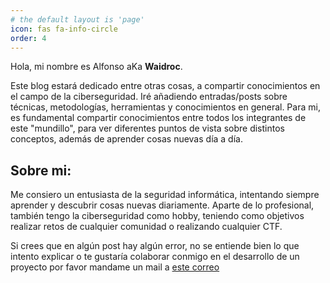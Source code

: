 ```yaml
---
# the default layout is 'page'
icon: fas fa-info-circle
order: 4
---
```


Hola, mi nombre es Alfonso aKa **Waidroc**.<br> 

Este blog estará dedicado entre otras cosas, a compartir conocimientos en el campo de la ciberseguridad. Iré añadiendo entradas/posts sobre técnicas, metodologías, herramientas y conocimientos en general. Para mi, es fundamental compartir conocimientos entre todos los integrantes de este "mundillo", para ver diferentes puntos de vista sobre distintos conceptos, además de aprender cosas nuevas día a día.

## Sobre mi:

Me consiero un entusiasta de la seguridad informática, intentando siempre aprender y descubrir cosas nuevas diariamente. Aparte de lo profesional, también tengo la ciberseguridad como hobby, teniendo como objetivos realizar retos de cualquier comunidad o realizando cualquier CTF.


Si crees que en algún post hay algún error, no se entiende bien lo que intento explicar o te gustaría colaborar conmigo en el desarrollo de un proyecto por favor mandame un mail a [este correo](mailto:waidroc@protonmail.com)
